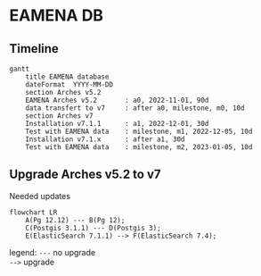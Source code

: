 # EAMENA DB

## Timeline

```mermaid
gantt
    title EAMENA database
    dateFormat  YYYY-MM-DD
    section Arches v5.2
    EAMENA Arches v5.2       : a0, 2022-11-01, 90d
    data transfert to v7     : after a0, milestone, m0, 10d
    section Arches v7
    Installation v7.1.1      : a1, 2022-12-01, 30d
    Test with EAMENA data    : milestone, m1, 2022-12-05, 10d
    Installation v7.1.x      : after a1, 30d
    Test with EAMENA data    : milestone, m2, 2023-01-05, 10d
```

## Upgrade Arches v5.2 to v7

Needed updates

```mermaid
flowchart LR
    A(Pg 12.12) --- B(Pg 12);
    C(Postgis 3.1.1) --- D(Postgis 3);
    E(ElasticSearch 7.1.1) --> F(ElasticSearch 7.4);
```
legend:
`---` no upgrade  
`-->` upgrade